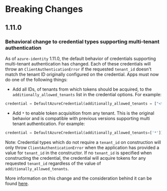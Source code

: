 # Breaking Changes

## 1.11.0

### Behavioral change to credential types supporting multi-tenant authentication

As of `azure-identity` 1.11.0, the default behavior of credentials supporting multi-tenant authentication has changed. Each of these credentials will throw an `ClientAuthenticationError` if the requested `tenant_id` doesn't match the tenant ID originally configured on the credential. Apps must now do one of the following things:

- Add all IDs, of tenants from which tokens should be acquired, to the `additionally_allowed_tenants` list in the credential options. For example:

```py
credential = DefaultAzureCredential(additionally_allowed_tenants = ["<tenant_id_1>", "<tenant_id_2>"])
```

- Add `*` to enable token acquisition from any tenant. This is the original behavior and is compatible with previous versions supporting multi tenant authentication. For example:

```py
credential = DefaultAzureCredential(additionally_allowed_tenants=['*'])
```

Note: Credential types which do not require a `tenant_id` on construction will only throw `ClientAuthenticationError` when the application has provided a value for `tenant_id` in the constructor. If no `tenant_id` is specified when constructing the credential, the credential will acquire tokens for any requested `tenant_id` regardless of the value of `additionally_allowed_tenants`.

More information on this change and the consideration behind it can be found [here](https://aka.ms/azsdk/blog/multi-tenant-guidance).